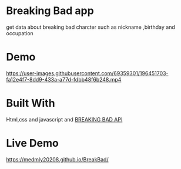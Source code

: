 # Breaking Bad app

get data about breaking bad charcter such as nickname ,birthday and occupation

# Demo






https://user-images.githubusercontent.com/69359301/196451703-fa12e4f7-8dd9-433a-a77d-fdbb48f6b248.mp4



# Built With

Html,css and javascript and [BREAKING BAD API](https://www.breakingbadapi.com/)

# Live Demo 

https://medmly20208.github.io/BreakBad/
